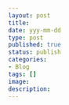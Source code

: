 ```yaml
---
layout: post
title: 
date: yyy-mm-dd 
type: post
published: true
status: publish
categories:
- Blog
tags: []
image:
description:
---
```


